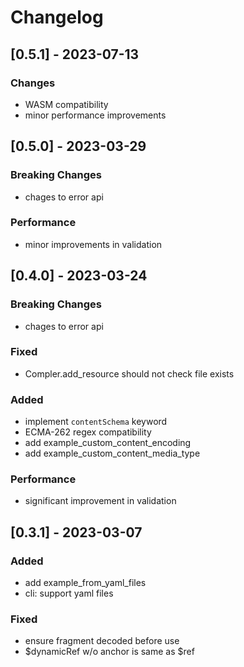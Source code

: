 # Changelog

## [0.5.1] - 2023-07-13

### Changes

- WASM compatibility
- minor performance improvements

## [0.5.0] - 2023-03-29

### Breaking Changes
- chages to error api

### Performance
- minor improvements in validation

## [0.4.0] - 2023-03-24

### Breaking Changes
- chages to error api

### Fixed
- Compler.add_resource should not check file exists

### Added
- implement `contentSchema` keyword
- ECMA-262 regex compatibility
- add example_custom_content_encoding
- add example_custom_content_media_type

### Performance
- significant improvement in validation

## [0.3.1] - 2023-03-07

### Added
- add example_from_yaml_files
- cli: support yaml files

### Fixed
- ensure fragment decoded before use
- $dynamicRef w/o anchor is same as $ref
